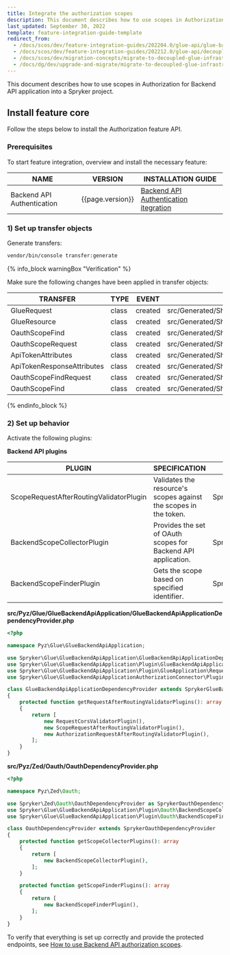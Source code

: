 ```yaml
---
title: Integrate the authorization scopes
description: This document describes how to use scopes in Authorization for Backend API application into a Spryker project.
last_updated: September 30, 2022
template: feature-integration-guide-template
redirect_from:
  - /docs/scos/dev/feature-integration-guides/202204.0/glue-api/glue-backend-api/authorization-scopes-integration.html
  - /docs/scos/dev/feature-integration-guides/202212.0/glue-api/decoupled-glue-infrastructure/glue-api-authorization-scopes-integration.html
  - /docs/scos/dev/migration-concepts/migrate-to-decoupled-glue-infrastructure/decoupled-glue-infrastructure-integrate-the-authorization-scopes.html
  - /docs/dg/dev/upgrade-and-migrate/migrate-to-decoupled-glue-infrastructure/decoupled-glue-infrastructure-integrate-the-authorization-scopes.html
---
```


This document describes how to use scopes in Authorization for Backend API application into a Spryker project.

## Install feature core

Follow the steps below to install the Authorization feature API.

### Prerequisites

To start feature integration, overview and install the necessary feature:

| NAME           | VERSION           | INSTALLATION GUIDE                                                                                                                                                                 |
| -------------- | ----------------- |------------------------------------------------------------------------------------------------------------------------------------------------------------------------------------|
| Backend API Authentication | {{page.version}} | [Backend API Authentication itegration](/docs/integrations/spryker-glue-api/backend-api/integrate-backend-api/integrate-the-authentication.html) |

### 1) Set up transfer objects

Generate transfers:

```bash
vendor/bin/console transfer:generate
```

{% info_block warningBox "Verification" %}

Make sure the following changes have been applied in transfer objects:

| TRANSFER | TYPE | EVENT | PATH |
| --- | --- | --- | --- |
| GlueRequest | class | created | src/Generated/Shared/Transfer/GlueRequestTransfer.php |
| GlueResource | class | created | src/Generated/Shared/Transfer/GlueResourceTransfer.php |
| OauthScopeFind | class | created | src/Generated/Shared/Transfer/OauthScopeFindTransfer.php |
| OauthScopeRequest | class | created | src/Generated/Shared/Transfer/OauthScopeRequestTransfer.php |
| ApiTokenAttributes | class | created | src/Generated/Shared/Transfer/ApiTokenAttributesTransfer.php |
| ApiTokenResponseAttributes | class | created | src/Generated/Shared/Transfer/ApiTokenResponseAttributesTransfer.php |
| OauthScopeFindRequest | class | created | src/Generated/Shared/Transfer/OauthScopeFindRequestTransfer.php |
| OauthScopeFind | class | created | src/Generated/Shared/Transfer/OauthScopeFindTransfer.php |

{% endinfo_block %}

### 2) Set up behavior

Activate the following plugins:

**Backend API plugins**

| PLUGIN | SPECIFICATION | NAMESPACE |
| --- | --- | --- |
| ScopeRequestAfterRoutingValidatorPlugin | Validates the resource's scopes against the scopes in the token. | Spryker\\Glue\\GlueBackendApiApplication\\Plugin\\GlueApplication |
| BackendScopeCollectorPlugin | Provides the set of OAuth scopes for Backend API application. | Spryker\\Glue\\GlueBackendApiApplication\\Plugin\\Oauth |
| BackendScopeFinderPlugin | Gets the scope based on specified identifier. | Spryker\\Glue\\GlueBackendApiApplication\\Plugin\\Oauth |

**src/Pyz/Glue/GlueBackendApiApplication/****GlueBackendApiApplicationDependencyProvider****.php**

```php
<?php

namespace Pyz\Glue\GlueBackendApiApplication;

use Spryker\Glue\GlueBackendApiApplication\GlueBackendApiApplicationDependencyProvider as SprykerGlueBackendApiApplicationDependencyProvider;
use Spryker\Glue\GlueBackendApiApplication\Plugin\GlueBackendApiApplication\ScopeRequestAfterRoutingValidatorPlugin;
use Spryker\Glue\GlueBackendApiApplication\Plugin\GlueApplication\RequestCorsValidatorPlugin;
use Spryker\Glue\GlueBackendApiApplicationAuthorizationConnector\Plugin\GlueBackendApiApplication\AuthorizationRequestAfterRoutingValidatorPlugin;

class GlueBackendApiApplicationDependencyProvider extends SprykerGlueBackendApiApplicationDependencyProvider
{
    protected function getRequestAfterRoutingValidatorPlugins(): array
    {
        return [
            new RequestCorsValidatorPlugin(),
            new ScopeRequestAfterRoutingValidatorPlugin(),
            new AuthorizationRequestAfterRoutingValidatorPlugin(),
        ];
    }
}
```

**src/Pyz/Zed/Oauth/****OauthDependencyProvider****.php**

```php
<?php

namespace Pyz\Zed\Oauth;

use Spryker\Zed\Oauth\OauthDependencyProvider as SprykerOauthDependencyProvider;
use Spryker\Glue\GlueBackendApiApplication\Plugin\Oauth\BackendScopeCollectorPlugin;
use Spryker\Glue\GlueBackendApiApplication\Plugin\Oauth\BackendScopeFinderPlugin;

class OauthDependencyProvider extends SprykerOauthDependencyProvider
{
    protected function getScopeCollectorPlugins(): array
    {
        return [
            new BackendScopeCollectorPlugin(),
        ];
    }

    protected function getScopeFinderPlugins(): array
    {
        return [
            new BackendScopeFinderPlugin(),
        ];
    }
}
```

To verify that everything is set up correctly and provide the protected endpoints, see [How to use Backend API authorization scopes](/docs/integrations/spryker-glue-api/authenticating-and-authorization/backend-api/use-backend-api-authorization-scopes.html).
